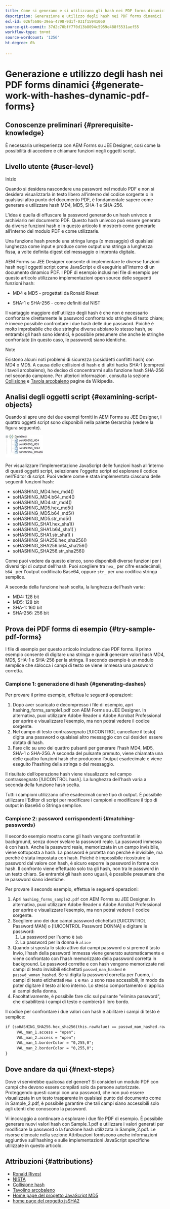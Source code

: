 ```yaml
---
title: Come si generano e si utilizzano gli hash nei PDF forms dinamici?
description: Generazione e utilizzo degli hash nei PDF forms dinamici
exl-id: 026f5686-39ea-4798-9d1f-031f15941060
source-git-commit: 37d2c70bff770d13b8094c5959e488f5531aef55
workflow-type: tm+mt
source-wordcount: '1256'
ht-degree: 0%

---
```


# Generazione e utilizzo degli hash nei PDF forms dinamici {#generate-work-with-hashes-dynamic-pdf-forms}


## Conoscenze preliminari {#prerequisite-knowledge}

È necessaria un’esperienza con AEM Forms su JEE Designer, così come la possibilità di accedere e chiamare funzioni negli oggetti script.

## Livello utente {#user-level}

Inizio

Quando si desidera nascondere una password nel modulo PDF e non si desidera visualizzarla in testo libero all’interno del codice sorgente o in qualsiasi altro punto del documento PDF, è fondamentale sapere come generare e utilizzare hash MD4, MD5, SHA-1 e SHA-256.

L’idea è quella di offuscare la password generando un hash univoco e archiviarlo nel documento PDF. Questo hash univoco può essere generato da diverse funzioni hash e in questo articolo ti mostrerò come generarle all’interno del modulo PDF e come utilizzarle.

Una funzione hash prende una stringa lunga (o messaggio) di qualsiasi lunghezza come input e produce come output una stringa a lunghezza fissa, a volte definita digest del messaggio o impronta digitale.

AEM Forms su JEE Designer consente di implementare le diverse funzioni hash negli oggetti script come JavaScript e di eseguirle all’interno di un documento dinamico PDF. I PDF di esempio inclusi nei file di esempio per questo articolo utilizzano implementazioni open source delle seguenti funzioni hash:

* MD4 e MD5 - progettati da Ronald Rivest

* SHA-1 e SHA-256 - come definiti dal NIST

Il vantaggio maggiore dell&#39;utilizzo degli hash è che non è necessario confrontare direttamente le password confrontando stringhe di testo chiare; è invece possibile confrontare i due hash delle due password. Poiché è molto improbabile che due stringhe diverse abbiano lo stesso hash, se entrambi gli hash sono identici, è possibile presumere che anche le stringhe confrontate (in questo caso, le password) siano identiche.

>[!NOTE]
>
>Esistono alcuni noti problemi di sicurezza (cosiddetti conflitti hash) con MD4 o MD5. A causa delle collisioni di hash e di altri hacks SHA-1 (compresi i tavoli arcobaleno), ho deciso di concentrarmi sulla funzione hash SHA-256 nel secondo campione.  Per ulteriori informazioni, consulta la sezione [Collisione](https://en.wikipedia.org/wiki/Hash_collision) e [Tavola arcobaleno](https://en.wikipedia.org/wiki/Rainbow_table) pagine da Wikipedia.

## Analisi degli oggetti script {#examining-script-objects}

Quando si apre uno dei due esempi forniti in AEM Forms su JEE Designer, i quattro oggetti script sono disponibili nella palette Gerarchia (vedere la figura seguente).

![Variabili](assets/variables.jpg)

Per visualizzare l&#39;implementazione JavaScript delle funzioni hash all&#39;interno di questi oggetti script, selezionare l&#39;oggetto script ed esplorare il codice nell&#39;Editor di script.  Puoi vedere come è stata implementata ciascuna delle seguenti funzioni hash:

* soHASHING_MD4.hex_md4()
* soHASHING_MD4.b64_md4()
* soHASHING_MD4.str_md4()
* soHASHING_MD5.hex_md5()
* soHASHING_MD5.b64_md5()
* soHASHING_MD5.str_md5()
* soHASHING_SHA1.hex_sha1()
* soHASHING_SHA1.b64_sha1( )
* soHASHING_SHA1.str_sha1( )
* soHASHING_SHA256.hex_sha256()
* soHASHING_SHA256.b64_sha256()
* soHASHING_SHA256.str_sha256()

Come puoi vedere da questo elenco, sono disponibili diverse funzioni per i diversi tipi di output dell’hash. Puoi scegliere tra `hex_` per cifre esadecimali, `b64_` per l&#39;output codificato Base64, oppure `str_` per una codifica stringa semplice.

A seconda della funzione hash scelta, la lunghezza dell’hash varia:

* MD4: 128 bit
* MD5: 128 bit
* SHA-1: 160 bit
* SHA-256: 256 bit

## Prova dei PDF forms di esempio {#try-sample-pdf-forms}

I file di esempio per questo articolo includono due PDF forms. Il primo esempio consente di digitare una stringa e quindi generare valori hash MD4, MD5, SHA-1 e SHA-256 per la stringa.  Il secondo esempio è un modulo semplice che sblocca i campi di testo se viene immessa una password corretta.

### Campione 1: generazione di hash {#generating-dashes}

Per provare il primo esempio, effettua le seguenti operazioni:

1. Dopo aver scaricato e decompresso i file di esempio, apri hashing_forms_sample1.pdf con AEM Forms su JEE Designer. In alternativa, puoi utilizzare Adobe Reader o Adobe Acrobat Professional per aprire e visualizzare l’esempio, ma non potrai vedere il codice sorgente.
1. Nel campo di testo contrassegnato [!UICONTROL cancellare il testo] digita una password o qualsiasi altro messaggio con cui desideri essere dotato di hash.
1. Fare clic su uno dei quattro pulsanti per generare l&#39;hash MD4, MD5, SHA-1 o SHA-256. A seconda del pulsante premuto, viene chiamata una delle quattro funzioni hash che producono l’output esadecimale e viene eseguito l’hashing della stringa o del messaggio.

Il risultato dell’operazione hash viene visualizzato nel campo contrassegnato [!UICONTROL hash]. La lunghezza dell’hash varia a seconda della funzione hash scelta.

Tutti i campioni utilizzano cifre esadecimali come tipo di output. È possibile utilizzare l&#39;Editor di script per modificare i campioni e modificare il tipo di output in Base64 o Stringa semplice.

### Campione 2: password corrispondenti {#matching-passwords}

Il secondo esempio mostra come gli hash vengono confrontati in background, senza dover svelare la password reale. La password immessa è con hash. Anche la password reale, memorizzata in un campo invisibile, viene sottoposta a hash. La password è protetta non perché è invisibile, ma perché è stata impostata con hash. Poiché è impossibile ricostruire la password dal valore con hash, è sicuro esporre la password in forma con hash. Il confronto viene effettuato solo tra gli hash, non tra le password in un testo chiaro. Se entrambi gli hash sono uguali, è possibile presumere che le password siano identiche.

Per provare il secondo esempio, effettua le seguenti operazioni:

1. Apri `hashing_forms_sample2.pdf` con AEM Forms su JEE Designer. In alternativa, puoi utilizzare Adobe Reader o Adobe Acrobat Professional per aprire e visualizzare l’esempio, ma non potrai vedere il codice sorgente.
1. Scegliere uno dei due campi password etichettati [!UICONTROL Password MAN] o [!UICONTROL Password DONNA] e digitare le password:
   1. La password per l&#39;uomo è `bob`
   1. La password per la donna è `alice`
1. Quando si sposta lo stato attivo dai campi password o si preme il tasto Invio, l’hash della password immessa viene generato automaticamente e viene confrontato con l’hash memorizzato della password corretta in background. Le password corrette e con hash vengono memorizzate nei campi di testo invisibili etichettati `passwd_man_hashed` e `passwd_woman_hashed`. Se si digita la password corretta per l&#39;uomo, i campi di testo etichettati `Man 1` e `Man 2` sono rese accessibili, in modo da poter digitare il testo al loro interno. Lo stesso comportamento si applica ai campi della donna.
1. Facoltativamente, è possibile fare clic sul pulsante &quot;elimina password&quot;, che disabiliterà i campi di testo e cambierà il loro bordo.

Il codice per confrontare i due valori con hash e abilitare i campi di testo è semplice:

```xml
if (soHASHING_SHA256.hex_sha256(this.rawValue) == passwd_man_hashed.rawValue){
     VAL_man_1.access = "open";
     VAL_man_2.access = "open";
     VAL_man_1.borderColor = "0,255,0";
     VAL_man_2.borderColor = "0,255,0";
}
```

## Dove andare da qui {#next-steps}

Dove vi servirebbe qualcosa del genere? Si consideri un modulo PDF con campi che devono essere compilati solo da persone autorizzate. Proteggendo questi campi con una password, che non può essere visualizzata in un testo trasparente in qualsiasi punto del documento come in Sample_2.pdf, è possibile garantire che tali campi siano accessibili solo agli utenti che conoscono la password.

Vi incoraggio a continuare a esplorare i due file PDF di esempio.  È possibile generare nuovi valori hash con Sample_1.pdf e utilizzare i valori generati per modificare la password o la funzione hash utilizzata in Sample_2.pdf.  Le risorse elencate nella sezione Attribuzioni forniscono anche informazioni aggiuntive sull’hashing e sulle implementazioni JavaScript specifiche utilizzate in questo articolo.

## Attribuzioni {#attributions}

* [Ronald Rivest](https://en.wikipedia.org/wiki/Ron_Rivest)
* [NISTA](https://csrc.nist.gov/projects/cryptographic-standards-and-guidelines)
* [Collisione hash](https://en.wikipedia.org/wiki/Hash_collision)
* [Tavolino arcobaleno](https://en.wikipedia.org/wiki/Rainbow_table)
* [Home page del progetto JavaScript MD5](https://pajhome.org.uk/crypt/md5/)
* [home page del progetto jsSHA2](https://anmar.eu.org/projects/jssha2/)
